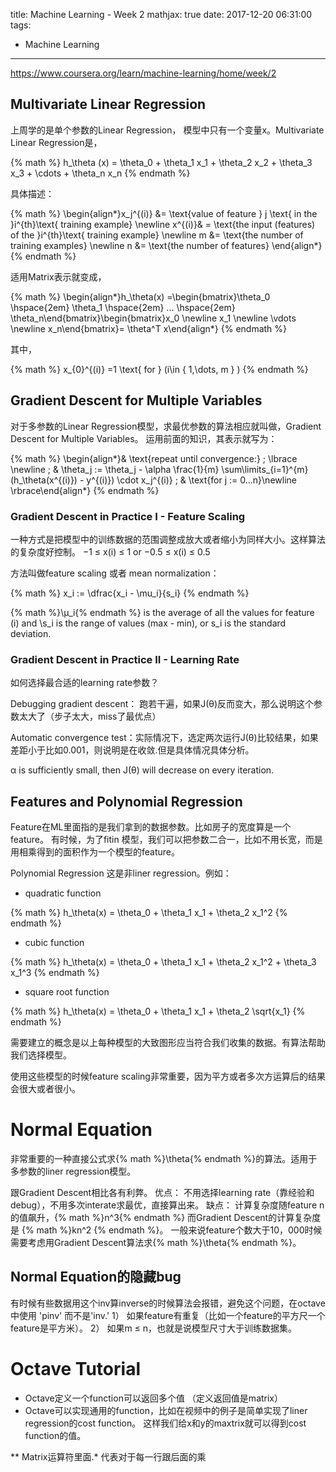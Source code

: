 title: Machine Learning - Week 2
mathjax: true
date: 2017-12-20 06:31:00
tags:
- Machine Learning
---

https://www.coursera.org/learn/machine-learning/home/week/2

## Multivariate Linear Regression

上周学的是单个参数的Linear Regression， 模型中只有一个变量x。Multivariate Linear Regression是，

{% math %}
h_\theta (x) = \theta_0 + \theta_1 x_1 + \theta_2 x_2 + \theta_3 x_3 + \cdots + \theta_n x_n
{% endmath %}

具体描述：

{% math %}
\begin{align*}x_j^{(i)} &= \text{value of feature } j \text{ in the }i^{th}\text{ training example} \newline x^{(i)}& = \text{the input (features) of the }i^{th}\text{ training example} \newline m &= \text{the number of training examples} \newline n &= \text{the number of features} \end{align*}
{% endmath %}

适用Matrix表示就变成，

{% math %}
\begin{align*}h_\theta(x) =\begin{bmatrix}\theta_0 \hspace{2em} \theta_1 \hspace{2em} ... \hspace{2em} \theta_n\end{bmatrix}\begin{bmatrix}x_0 \newline x_1 \newline \vdots \newline x_n\end{bmatrix}= \theta^T x\end{align*}
{% endmath %}

其中，

{% math %}
x_{0}^{(i)} =1 \text{ for } (i\in { 1,\dots, m } )
{% endmath %}

## Gradient Descent for Multiple Variables

对于多参数的Linear Regression模型，求最优参数的算法相应就叫做，Gradient Descent for Multiple Variables。 运用前面的知识，其表示就写为：

{% math %}
\begin{align*}& \text{repeat until convergence:} \; \lbrace \newline \; & \theta_j := \theta_j - \alpha \frac{1}{m} \sum\limits_{i=1}^{m} (h_\theta(x^{(i)}) - y^{(i)}) \cdot x_j^{(i)} \; & \text{for j := 0...n}\newline \rbrace\end{align*}
{% endmath %}

### Gradient Descent in Practice I - Feature Scaling

一种方式是把模型中的训练数据的范围调整成放大或者缩小为同样大小。这样算法的复杂度好控制。
−1 ≤ x(i) ≤ 1
or
−0.5 ≤ x(i) ≤ 0.5

方法叫做feature scaling 或者 mean normalization：

{% math %}
x_i := \dfrac{x_i - \mu_i}{s_i}
{% endmath %}

{% math %}\μ_i{% endmath %} is the average of all the values for feature (i) and \s_i is the range of values (max - min), or s_i is the standard deviation.

### Gradient Descent in Practice II - Learning Rate

如何选择最合适的learning rate参数？

Debugging gradient descent： 跑若干遍，如果J(θ)反而变大，那么说明这个参数太大了（步子太大，miss了最优点）

Automatic convergence test：实际情况下，选定两次运行J(θ)比较结果，如果差距小于比如0.001，则说明是在收敛.但是具体情况具体分析。

 α is sufficiently small, then J(θ) will decrease on every iteration.

## Features and Polynomial Regression

Feature在ML里面指的是我们拿到的数据参数。比如房子的宽度算是一个feature。
有时候，为了fitin 模型，我们可以把参数二合一，比如不用长宽，而是用相乘得到的面积作为一个模型的feature。

Polynomial Regression
这是非liner regression。例如：

* quadratic function

{% math %}
h_\theta(x) = \theta_0 + \theta_1 x_1 + \theta_2 x_1^2
{% endmath %}

* cubic function

{% math %}
h_\theta(x) = \theta_0 + \theta_1 x_1 + \theta_2 x_1^2 + \theta_3 x_1^3
{% endmath %}

* square root function

{% math %}
h_\theta(x) = \theta_0 + \theta_1 x_1 + \theta_2 \sqrt{x_1}
{% endmath %}

需要建立的概念是以上每种模型的大致图形应当符合我们收集的数据。有算法帮助我们选择模型。

使用这些模型的时候feature scaling非常重要，因为平方或者多次方运算后的结果会很大或者很小。

# Normal Equation

非常重要的一种直接公式求{% math %}\theta{% endmath %}的算法。适用于多参数的liner regression模型。

跟Gradient Descent相比各有利弊。
优点： 不用选择learning rate（靠经验和debug），不用多次interate求最优，直接算出来。
缺点： 计算复杂度随feature n的值飙升，{% math %}n^3{% endmath %} 而Gradient Descent的计算复杂度是 {% math %}kn^2 {% endmath %}。
一般来说feature个数大于10，000时候需要考虑用Gradient Descent算法求{% math %}\theta{% endmath %}。

## Normal Equation的隐藏bug
有时候有些数据用这个inv算inverse的时候算法会报错，避免这个问题，在octave中使用 'pinv' 而不是'inv.'
1） 如果feature有重复（比如一个feature的平方尺一个feature是平方米）。
2） 如果m ≤ n，也就是说模型尺寸大于训练数据集。


# Octave Tutorial

* Octave定义一个function可以返回多个值 （定义返回值是matrix）
* Octave可以实现通用的function，比如在视频中的例子是简单实现了liner regression的cost function。 这样我们给x和y的maxtrix就可以得到cost function的值。

** Matrix运算符里面.* 代表对于每一行跟后面的乘
